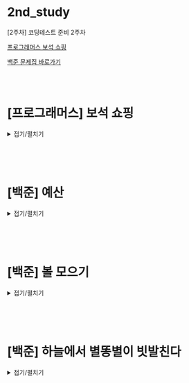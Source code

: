 # 2nd_study

[2주차] 코딩테스트 준비 2주차
<br/>

[프로그래머스 보석 쇼핑](https://school.programmers.co.kr/learn/courses/30/lessons/67258)

[백준 문제집 바로가기](https://www.acmicpc.net/workbook/view/16517)

<br/><br/>

# [프로그래머스] 보석 쇼핑

<details>
<summary>접기/펼치기</summary>
<div markdown="1">

## [성구](./보석%20쇼핑/성구.py)

```py
# 보석 쇼핑

from collections import defaultdict

def solution(gems):
    # define
    #  길이 미리 측정
    len_gem = len(gems)
    # 종류 만들기
    gems_type = set(gems)
    gem_dic = defaultdict(int)
    # 최대치 (최소를 구하기 위해)
    minLen = 100001
    i, j = 0, 0

    while j < len_gem:
        gem_dic[gems[j]] += 1
        if len(gem_dic.keys()) == len(gems_type):
            while len(gem_dic.keys()) == len(gems_type):
                gem_dic[gems[i]] -= 1
                if gem_dic[gems[i]] == 0:
                    print(i,j)
                    gem_dic.pop(gems[i])
                    if minLen > (j - i + 1):
                        answer = [i+1 , j+1]
                        minLen = j - i + 1


                i += 1
        j += 1
    return answer
```

## [민웅](./보석%20쇼핑/민웅.py)

```py
def solution(gems):
    answer = []

    L = len(gems)

    i, j = 0, 0
    g_dict = {}
    num = 0
    for k in range(L):
        if gems[k] in g_dict.keys():
            continue
        else:
            g_dict[gems[k]] = 0
            num += 1
    check = 0
    ans = float('inf')
    while i <= j and i != L:
        if check != num and j != L:
            if g_dict[gems[j]] == 0:
                g_dict[gems[j]] += 1
                check += 1
                j += 1
            else:
                g_dict[gems[j]] += 1
                j += 1
        else:
            if check == num:
                if (j - i) < ans:
                    answer = [i+1, j]
                    ans = (j-i)
                g_dict[gems[i]] -= 1
                if g_dict[gems[i]] == 0:
                    check -= 1
                    i += 1
                else:
                    i += 1
            else:
                i += 1
    return answer
```

## [병국](./보석%20쇼핑/병국.py)

```py

```

## [상미](./보석%20쇼핑/상미.py)

```py

```

</div>
</details>

<br/><br/><br/>

# [백준] 예산

<details>
<summary>접기/펼치기</summary>
<div markdown="1">

## [성구](./예산/성구.py)

```py

```

## [민웅](./예산/민웅.py)

```py

```

## [병국](./예산/병국.py)

```py

```

## [상미](./예산/상미.py)

```py

```

</div>
</details>

<br/><br/><br/>

# [백준] 볼 모으기

<details>
<summary>접기/펼치기</summary>
<div markdown="1">

## [성구](./볼%20모으기/성구.py)

```py

```

## [민웅](./볼%20모으기/민웅.py)

```py

```

## [병국](./볼%20모으기/병국.py)

```py

```

## [상미](./볼%20모으기/상미미.py)

```py

```

</div>
</details>

<br/><br/><br/>

# [백준] 하늘에서 별똥별이 빗발친다

<details>
<summary>접기/펼치기</summary>
<div markdown="1">

## [성구](./하늘에서%20별똥별이%20빗발친다/성구.py)

```py

```

## [민웅](./하늘에서%20별똥별이%20빗발친다/민웅.py)

```py

```

## [병국](./하늘에서%20별똥별이%20빗발친다/병국.py)

```py

```

## [상미](./하늘에서%20별똥별이%20빗발친다/상미.py)

```py

```

</div>
</details>
